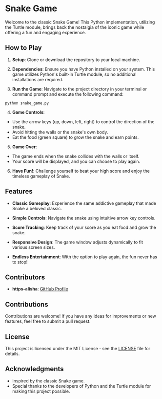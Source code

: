 # Snake Game

Welcome to the classic Snake Game! This Python implementation, utilizing the Turtle module, brings back the nostalgia of the iconic game while offering a fun and engaging experience.

## How to Play

1. **Setup**: Clone or download the repository to your local machine.

2. **Dependencies**: Ensure you have Python installed on your system. This game utilizes Python's built-in Turtle module, so no additional installations are required.

3. **Run the Game**: Navigate to the project directory in your terminal or command prompt and execute the following command:

`python snake_game.py`


4. **Game Controls**:
- Use the arrow keys (up, down, left, right) to control the direction of the snake.
- Avoid hitting the walls or the snake's own body.
- Eat the food (green square) to grow the snake and earn points.

5. **Game Over**:
- The game ends when the snake collides with the walls or itself.
- Your score will be displayed, and you can choose to play again.

6. **Have Fun!**: Challenge yourself to beat your high score and enjoy the timeless gameplay of Snake.

## Features

- **Classic Gameplay**: Experience the same addictive gameplay that made Snake a beloved classic.

- **Simple Controls**: Navigate the snake using intuitive arrow key controls.

- **Score Tracking**: Keep track of your score as you eat food and grow the snake.

- **Responsive Design**: The game window adjusts dynamically to fit various screen sizes.

- **Endless Entertainment**: With the option to play again, the fun never has to stop!

## Contributors

- **https-alisha**: [GitHub Profile](https://github.com/https-alisha)

## Contributions

Contributions are welcome! If you have any ideas for improvements or new features, feel free to submit a pull request.

## License

This project is licensed under the MIT License - see the [LICENSE](LICENSE) file for details.

## Acknowledgments

- Inspired by the classic Snake game.
- Special thanks to the developers of Python and the Turtle module for making this project possible.
